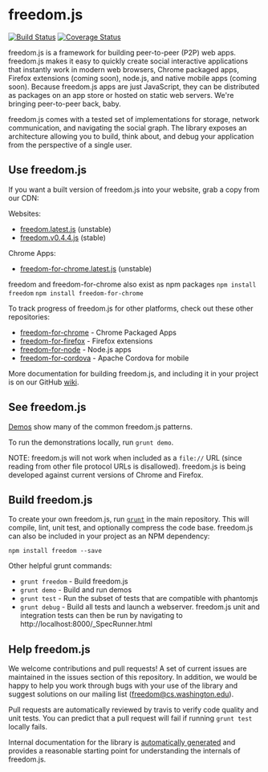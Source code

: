 freedom.js
=======
[![Build Status](https://travis-ci.org/freedomjs/freedom.png?branch=master)](https://travis-ci.org/freedomjs/freedom)
[![Coverage Status](https://coveralls.io/repos/freedomjs/freedom/badge.png?branch=master)](https://coveralls.io/r/freedomjs/freedom?branch=master)

freedom.js is a framework for building peer-to-peer (P2P) web apps. 
freedom.js makes it easy to quickly create social interactive applications that 
instantly work in modern web browsers, Chrome packaged apps, Firefox extensions 
(coming soon), node.js, and native mobile apps (coming soon). Because freedom.js
apps are just JavaScript, they can be distributed as packages on an app store or
hosted on static web servers. We're bringing peer-to-peer back, baby.

freedom.js comes with a tested set of implementations for storage, 
network communication, and navigating the social graph. 
The library exposes an architecture allowing you to build, think about, 
and debug your application from the perspective of a single user.

Use freedom.js
---------

If you want a built version of freedom.js into your website, grab a copy from our CDN:

Websites: 
* [freedom.latest.js](http://freedomjs.org/release/master/freedom.latest.js) (unstable)
* [freedom.v0.4.4.js](http://freedomjs.org/release/master/freedom.v0.4.4.js) (stable)

Chrome Apps:
* [freedom-for-chrome.latest.js](http://freedomjs.org/release/freedom-chrome/freedom.latest.js) (unstable)

freedom and freedom-for-chrome also exist as npm packages
    ```npm install freedom```
    ```npm install freedom-for-chrome```

To track progress of freedom.js for other platforms, check out these other repositories:
* [freedom-for-chrome](https://github.com/freedomjs/freedom-for-chrome) - Chrome Packaged Apps
* [freedom-for-firefox](https://github.com/freedomjs/freedom-for-firefox) - Firefox extensions
* [freedom-for-node](https://github.com/freedomjs/freedom-for-node) - Node.js apps
* [freedom-for-cordova](https://github.com/freedomjs/freedom-for-cordova) - Apache Cordova for mobile

More documentation for building freedom.js, and including it in your project is
on our GitHub [wiki](https://github.com/freedomjs/freedom/wiki).

See freedom.js
-------

[Demos](http://freedomjs.org/demo/) show many of the common freedom.js patterns.

To run the demonstrations locally, run ```grunt demo```.

NOTE: freedom.js will not work when included as a ```file://``` URL (since reading from other file protocol URLs is disallowed). 
freedom.js is being developed against current versions of Chrome and Firefox.

Build freedom.js
---------

To create your own freedom.js, run [```grunt```](http://gruntjs.com) in the main repository.  This will compile, lint, unit test, and optionally compress the code base. freedom.js can also be included in your project as an NPM dependency:

    npm install freedom --save

Other helpful grunt commands:
* ```grunt freedom``` - Build freedom.js
* ```grunt demo``` - Build and run demos
* ```grunt test``` - Run the subset of tests that are compatible with phantomjs
* ```grunt debug``` - Build all tests and launch a webserver. freedom.js unit and integration tests can then be run by navigating to http://localhost:8000/_SpecRunner.html

Help freedom.js
---------

We welcome contributions and pull requests! A set of current issues are maintained in the issues section of this repository. In addition, we would be happy to help you work through bugs with your use of the library and suggest solutions on our mailing list ([freedom@cs.washington.edu](mailto:freedom@cs.washington.edu)).

Pull requests are automatically reviewed by travis to verify code quality and unit tests. You can predict that a pull request will fail if running ```grunt test``` locally fails.

Internal documentation for the library is [automatically generated](http://freedomjs.org/docs/master/doc/) and provides a reasonable starting point for understanding the internals of freedom.js.

